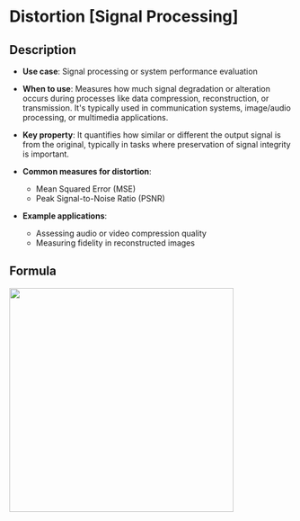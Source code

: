 # Distortion [Signal Processing]

## Description

- **Use case**: Signal processing or system performance evaluation
- **When to use**: Measures how much signal degradation or alteration occurs during processes like data compression, reconstruction, or transmission. It's typically used in communication systems, image/audio processing, or multimedia applications.
- **Key property**: It quantifies how similar or different the output signal is from the original, typically in tasks where preservation of signal integrity is important.
- **Common measures for distortion**:

   - Mean Squared Error (MSE)
   - Peak Signal-to-Noise Ratio (PSNR)

- **Example applications**:

   - Assessing audio or video compression quality
   - Measuring fidelity in reconstructed images

## Formula

<img src="image1.jpg" style="width:4.1522in" />
